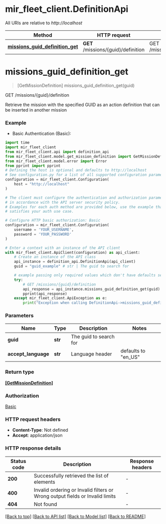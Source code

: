 # mir_fleet_client.DefinitionApi

All URIs are relative to *http://localhost*

Method | HTTP request | Description
------------- | ------------- | -------------
[**missions_guid_definition_get**](DefinitionApi.md#missions_guid_definition_get) | **GET** /missions/{guid}/definition | GET /missions/{guid}/definition


# **missions_guid_definition_get**
> [GetMissionDefinition] missions_guid_definition_get(guid)

GET /missions/{guid}/definition

Retrieve the mission with the specified GUID as an action definition that can be inserted in another mission

### Example

* Basic Authentication (Basic):

```python
import time
import mir_fleet_client
from mir_fleet_client.api import definition_api
from mir_fleet_client.model.get_mission_definition import GetMissionDefinition
from mir_fleet_client.model.error import Error
from pprint import pprint
# Defining the host is optional and defaults to http://localhost
# See configuration.py for a list of all supported configuration parameters.
configuration = mir_fleet_client.Configuration(
    host = "http://localhost"
)

# The client must configure the authentication and authorization parameters
# in accordance with the API server security policy.
# Examples for each auth method are provided below, use the example that
# satisfies your auth use case.

# Configure HTTP basic authorization: Basic
configuration = mir_fleet_client.Configuration(
    username = 'YOUR_USERNAME',
    password = 'YOUR_PASSWORD'
)

# Enter a context with an instance of the API client
with mir_fleet_client.ApiClient(configuration) as api_client:
    # Create an instance of the API class
    api_instance = definition_api.DefinitionApi(api_client)
    guid = "guid_example" # str | The guid to search for

    # example passing only required values which don't have defaults set
    try:
        # GET /missions/{guid}/definition
        api_response = api_instance.missions_guid_definition_get(guid)
        pprint(api_response)
    except mir_fleet_client.ApiException as e:
        print("Exception when calling DefinitionApi->missions_guid_definition_get: %s\n" % e)
```


### Parameters

Name | Type | Description  | Notes
------------- | ------------- | ------------- | -------------
 **guid** | **str**| The guid to search for |
 **accept_language** | **str**| Language header | defaults to "en_US"

### Return type

[**[GetMissionDefinition]**](GetMissionDefinition.md)

### Authorization

[Basic](../README.md#Basic)

### HTTP request headers

 - **Content-Type**: Not defined
 - **Accept**: application/json


### HTTP response details

| Status code | Description | Response headers |
|-------------|-------------|------------------|
**200** | Successfully retrieved the list of elements |  -  |
**400** | Invalid ordering or Invalid filters or Wrong output fields or Invalid limits |  -  |
**404** | Not found |  -  |

[[Back to top]](#) [[Back to API list]](../README.md#documentation-for-api-endpoints) [[Back to Model list]](../README.md#documentation-for-models) [[Back to README]](../README.md)

